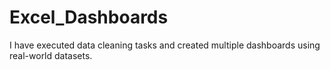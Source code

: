 # Excel_Dashboards


I have executed data cleaning tasks and created multiple dashboards using real-world datasets.
